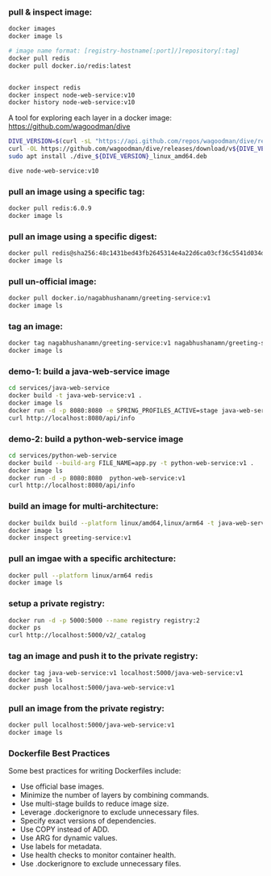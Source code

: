 ### pull & inspect image:

```bash
docker images
docker image ls

# image name format: [registry-hostname[:port]/]repository[:tag]
docker pull redis
docker pull docker.io/redis:latest


docker inspect redis
docker inspect node-web-service:v10
docker history node-web-service:v10
```


A tool for exploring each layer in a docker image:
https://github.com/wagoodman/dive

```bash
DIVE_VERSION=$(curl -sL "https://api.github.com/repos/wagoodman/dive/releases/latest" | grep '"tag_name":' | sed -E 's/.*"v([^"]+)".*/\1/')
curl -OL https://github.com/wagoodman/dive/releases/download/v${DIVE_VERSION}/dive_${DIVE_VERSION}_linux_amd64.deb
sudo apt install ./dive_${DIVE_VERSION}_linux_amd64.deb
```

```bash
dive node-web-service:v10
```


### pull an image using a specific tag:

```bash
docker pull redis:6.0.9
docker image ls
```

### pull an image using a specific digest:

```bash
docker pull redis@sha256:48c1431bed43fb2645314e4a22d6ca03cf36c5541d034de6a4f3330e7174915b
docker image ls
```

### pull un-official image:

```bash
docker pull docker.io/nagabhushanamn/greeting-service:v1
docker image ls
```

### tag an image:

```bash
docker tag nagabhushanamn/greeting-service:v1 nagabhushanamn/greeting-service:tng
docker image ls
```


### demo-1: build a java-web-service image

```bash
cd services/java-web-service
docker build -t java-web-service:v1 .
docker image ls
docker run -d -p 8080:8080 -e SPRING_PROFILES_ACTIVE=stage java-web-service:v1
curl http://localhost:8080/api/info
```

### demo-2: build a python-web-service image

```bash
cd services/python-web-service
docker build --build-arg FILE_NAME=app.py -t python-web-service:v1 .
docker image ls
docker run -d -p 8080:8080  python-web-service:v1
curl http://localhost:8080/api/info
```

### build an image for multi-architecture:

```bash
docker buildx build --platform linux/amd64,linux/arm64 -t java-web-service:v11 .
docker image ls
docker inspect greeting-service:v1
```

### pull an imgae with a specific architecture:

```bash
docker pull --platform linux/arm64 redis
docker image ls
```

### setup a private registry:

```bash
docker run -d -p 5000:5000 --name registry registry:2
docker ps
curl http://localhost:5000/v2/_catalog
```

### tag an image and push it to the private registry:

```bash
docker tag java-web-service:v1 localhost:5000/java-web-service:v1
docker image ls
docker push localhost:5000/java-web-service:v1
```

### pull an image from the private registry:

```bash
docker pull localhost:5000/java-web-service:v1
docker image ls
```

### Dockerfile Best Practices

Some best practices for writing Dockerfiles include:

- Use official base images.
- Minimize the number of layers by combining commands.
- Use multi-stage builds to reduce image size.
- Leverage .dockerignore to exclude unnecessary files.
- Specify exact versions of dependencies.
- Use COPY instead of ADD.
- Use ARG for dynamic values.
- Use labels for metadata.
- Use health checks to monitor container health.
- Use .dockerignore to exclude unnecessary files.
